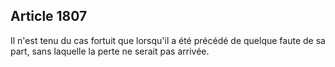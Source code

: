 Article 1807
----
Il n'est tenu du cas fortuit que lorsqu'il a été précédé de quelque faute de sa
part, sans laquelle la perte ne serait pas arrivée.

